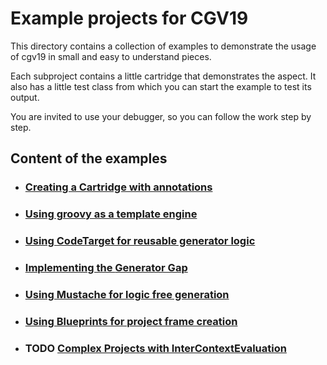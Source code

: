 # Example projects for CGV19

This directory contains a collection of examples to demonstrate
the usage of cgv19 in small and easy to understand pieces.

Each subproject contains a little cartridge that demonstrates
the aspect. It also has a little test class from which you can
start the example to test its output.

You are invited to use your debugger, so you can follow the 
work step by step.

## Content of the examples

* ### [Creating a Cartridge with annotations](cgv19-annotationcartridge/Readme.md)
* ### [Using groovy as a template engine](cgv19-groovytemplate/Readme.md)
* ### [Using CodeTarget for reusable generator logic](cgv19-codetarget/Readme.md)
* ### [Implementing the __Generator Gap__](cgv19-generatorgap/Readme.md)
* ### [Using Mustache for logic free generation](cgv19-mustache/Readme.md)
* ### [Using Blueprints for project frame creation](cgv19-blueprints/Readme.md)
* ### TODO [Complex Projects with InterContextEvaluation](cgv19-ice/Readme.md)